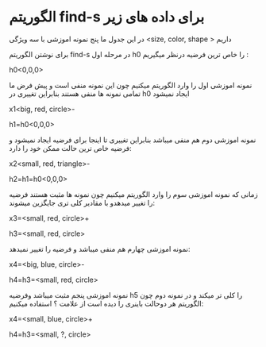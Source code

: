 # الگوریتم find-s برای داده های زیر 

در این جدول ما پنج نمونه اموزشی با سه ویژگی 
<size, color, shape > داریم

برای نوشتن الگوریتم find-s  در مرحله اول h0 را خاص ترین فرضیه درنظر میگیریم :

h0<0,0,0>

نمونه اموزشی اول را وارد الگوریتم میکنیم چون این نمونه منفی است و پیش فرض ما تمامی نمونه ها منفی هستند بنابراین تغییری در h0 ایجاد نمیشود

x1<big, red, circle>-

h1=h0<0,0,0>

نمونه اموزشی دوم هم منفی میباشد بنابراین تغییری تا اینجا برای فرضیه ایجاد نمیشود و فرضیه خاص ترین حالت ممکن خود را دارد:

x2<small, red, triangle>-

h2=h1=h0<0,0,0>

زمانی که نمونه اموزشی سوم را وارد الگوریتم میکنیم چون نمونه ها مثبت هستند فرضیه را تغییر میدهدو با مقادیر کلی تری جایگزین میشوند:

x3=<small, red, circle>+

h3=<small, red, circle>

نمونه اموزشی چهارم هم منفی میباشد و فرضیه را تغییر نمیدهد:

x4=<big, blue, circle>-

h4=h3=<small, red, circle>

نمونه اموزشی پنجم مثبت میباشد وفرضیه h5 را کلی تر میکند و در نمونه دوم چون الگوریتم هر دوحالت باینری را دیده است از علامت ؟ استفاده میکنیم:

x4=<small, blue, circle>+

h4=h3=<small, ?, circle>
